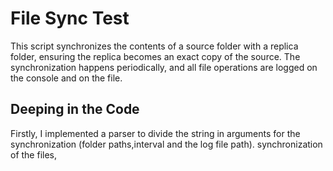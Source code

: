 # File Sync Test
This script synchronizes the contents of a source folder with a replica folder, ensuring the replica becomes an exact copy of the source. The synchronization happens periodically, and all file operations are logged on the console and on the file.

## Deeping in the Code 
Firstly, I implemented a parser to divide the string in arguments for the synchronization (folder paths,interval and the log file path).
synchronization of the files,

